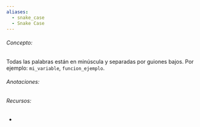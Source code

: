 ```yaml
---
aliases:
  - snake_case
  - Snake Case
---
```

###### Concepto:

Todas las palabras están en minúscula y separadas por guiones bajos. Por ejemplo: `mi_variable`, `funcion_ejemplo`.

###### Anotaciones:



###### Recursos:

- 
